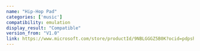 ```yaml
---
name: "Hip-Hop Pad"
categories: ['music']
compatibility: emulation
display_result: "Compatible"
version_from: "V1.0"
link: https://www.microsoft.com/store/productId/9NBLGGGZ5B0K?ocid=pdpshare
---
```

